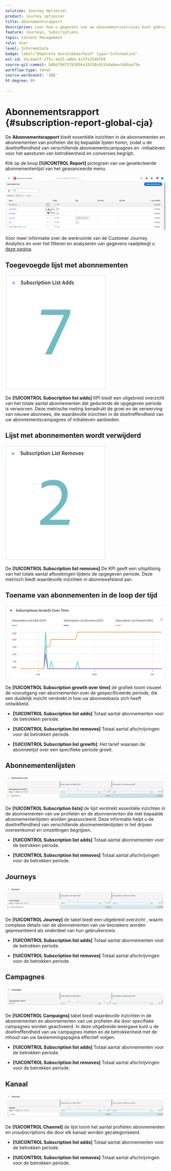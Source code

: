 ```yaml
---
solution: Journey Optimizer
product: journey optimizer
title: Abonnementsrapport
description: Leer hoe u gegevens van uw abonnementsservices kunt gebruiken met het abonnementrapport
feature: Journeys, Subscriptions
topic: Content Management
role: User
level: Intermediate
badge: label="Beperkte beschikbaarheid" type="Informative"
exl-id: d1c4ae5f-2f5c-4e25-a8b4-4c5fe254bfb9
source-git-commit: b80d794f3782056a10310c65144a8eecbddaaf3e
workflow-type: tm+mt
source-wordcount: '385'
ht-degree: 0%

---
```


# Abonnementsrapport {#subscription-report-global-cja}

De **Abonnementsrapport** biedt essentiële inzichten in de abonnementen en abonnementen van profielen die bij bepaalde lijsten horen, zodat u de doeltreffendheid van verschillende abonnementscampagnes en -initiatieven voor het aansturen van betrokkenheid en conversies begrijpt.

Klik op de knop **[!UICONTROL Report]** pictogram van uw geselecteerde abonnementenlijst van het geavanceerde menu.

![](assets/cja-sub-access.png)

Voor meer informatie over de werkruimte van de Customer Journey Analytics en over het filteren en analyseren van gegevens raadpleegt u [deze pagina](https://experienceleague.adobe.com/en/docs/analytics-platform/using/cja-workspace/home).

## Toegevoegde lijst met abonnementen

![](assets/cja-sub-add.png)

De **[!UICONTROL Subscription list adds]** KPI biedt een uitgebreid overzicht van het totale aantal abonnementen dat gedurende de opgegeven periode is verworven. Deze metrische meting benadrukt de groei en de verwerving van nieuwe abonnees, die waardevolle inzichten in de doeltreffendheid van uw abonnementscampagnes of initiatieven aanbieden.

## Lijst met abonnementen wordt verwijderd

![](assets/cja-sub-add-remove.png)

De **[!UICONTROL Subscription list removes]** De KPI geeft een uitsplitsing van het totale aantal afboekingen tijdens de opgegeven periode. Deze metrisch biedt waardevolle inzichten in abonneeafstand aan.

## Toename van abonnementen in de loop der tijd

![](assets/cja-sub-growth.png)

De **[!UICONTROL Subscription growth over time]** de grafiek toont visueel de vooruitgang van abonnementen over de gespecificeerde periode, die een duidelijk inzicht verstrekt in hoe uw abonneebasis zich heeft ontwikkeld.

* **[!UICONTROL Subscription list adds]** Totaal aantal abonnementen voor de betrokken periode.

* **[!UICONTROL Subscription list removes]** Totaal aantal afschrĳvingen voor de betrokken periode.

* **[!UICONTROL Subscription list growth]**: Het tarief waaraan de abonneelijst over een specifieke periode groeit.

## Abonnementenlijsten

![](assets/cja-sub-lists.png)

De **[!UICONTROL Subscription lists]** de lijst verstrekt essentiële inzichten in de abonnementen van uw profielen en de abonnementen die met bepaalde abonnementenlijsten worden geassocieerd. Deze informatie helpt u de doeltreffendheid van verschillende abonnementenlijsten in het drijven overeenkomst en omzettingen begrijpen.

* **[!UICONTROL Subscription list adds]** Totaal aantal abonnementen voor de betrokken periode.

* **[!UICONTROL Subscription list removes]** Totaal aantal afschrĳvingen voor de betrokken periode.

## Journeys

![](assets/cja-sub-journeys.png)

De **[!UICONTROL Journey]** de tabel biedt een uitgebreid overzicht , waarin complexe details van de abonnementen van uw bezoekers worden gepresenteerd als onderdeel van hun gebruikersreis .

* **[!UICONTROL Subscription list adds]** Totaal aantal abonnementen voor de betrokken periode.

* **[!UICONTROL Subscription list removes]** Totaal aantal afschrĳvingen voor de betrokken periode.

## Campagnes

![](assets/cja-sub-campaigns.png)

De **[!UICONTROL Campaigns]** tabel biedt waardevolle inzichten in de abonnementen en abonnementen van uw profielen die door specifieke campagnes worden geactiveerd. In deze uitgebreide weergave kunt u de doeltreffendheid van uw campagnes meten en de betrokkenheid met de inhoud van uw bestemmingspagina effectief volgen.

* **[!UICONTROL Subscription list adds]** Totaal aantal abonnementen voor de betrokken periode.

* **[!UICONTROL Subscription list removes]** Totaal aantal afschrĳvingen voor de betrokken periode.

## Kanaal

![](assets/cja-sub-channels.png)

De **[!UICONTROL Channel]** de lijst toont het aantal profielen abonnementen en unsubscriptions die door elk kanaal worden gecategoriseerd.

* **[!UICONTROL Subscription list adds]** Totaal aantal abonnementen voor de betrokken periode.

* **[!UICONTROL Subscription list removes]** Totaal aantal afschrĳvingen voor de betrokken periode.
